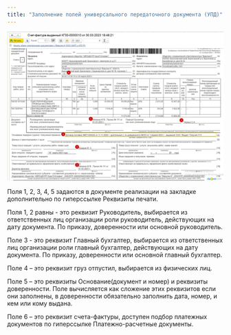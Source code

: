 ```yaml
---
title: "Заполнение полей универсального передаточного документа (УПД)"
---
```


![](ERP/Управление%20продажами/Автомобили/_attach/Поля%20УПД.jpeg)

Поля 1, 2, 3, 4, 5 задаются в документе реализации на закладке дополнительно по гиперссылке Реквизиты печати.

Поля 1, 2 равны - это реквизит Руководитель, выбирается из ответственных лиц организации роли руководитель, действующих на дату документа. По приказу, доверенности или основной руководитель.

Поле 3 - это реквизит Главный бухгалтер, выбирается из ответственных лиц организации роли главный бухгалтер, действующих на дату документа. По приказу, доверенности или основной главный бухгалтер.

Поле 4 – это реквизит груз отпустил, выбирается из физических лиц.

Поле 5 – это реквизиты Основание(документ и номер) и реквизиты доверенности. Поле вычисляется как сложение этих реквизитов если они заполнены, в доверенности обязательно заполнить дата, номер, и кем или кому выдана.

Поле 6 – это реквизит счета-фактуры, доступен подбор платежных документов по гиперссылке Платежно-расчетные документы.